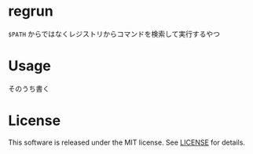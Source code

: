 # regrun

`$PATH` からではなくレジストリからコマンドを検索して実行するやつ

# Usage
そのうち書く

# License
This software is released under the MIT license.
See [LICENSE](LICENSE) for details.
